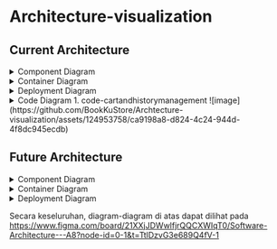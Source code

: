 # Architecture-visualization

## Current Architecture

<details>
  <summary>
    Component Diagram
  </summary>

  
</details>

<details>
  <summary>
    Container Diagram
  </summary>

  
</details>

<details>
  <summary>
    Deployment Diagram
  </summary>
  
</details>

<details>
  <summary>
    Code Diagram
    1. code-cartandhistorymanagement
    ![image](https://github.com/BookKuStore/Archtecture-visualization/assets/124953758/ca9198a8-d824-4c24-944d-4f8dc945ecdb)

  </summary>
  
</details>

## Future Architecture

<details>
  <summary>
    Component Diagram
  </summary>

  
</details>

<details>
  <summary>
    Container Diagram
  </summary>

  
</details>

<details>
  <summary>
    Deployment Diagram
  </summary>
  
</details>

Secara keseluruhan, diagram-diagram di atas dapat dilihat pada https://www.figma.com/board/21XXjJDWwlfjrQQCXWIqT0/Software-Architecture---A8?node-id=0-1&t=TtlDzvG3e689Q4fV-1
